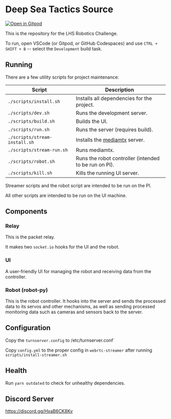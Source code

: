 # Deep Sea Tactics Source

[![Open in Gitpod](https://gitpod.io/button/open-in-gitpod.svg)](https://github.com/LeoDog896/Landstown-Robotics-Challenge)

This is the repository for the LHS Robotics Challenge.

To run, open VSCode (or Gitpod, or GitHub Codespaces) and use `CTRL + SHIFT + B` -- select the `Development` build task.

## Running

There are a few utility scripts for project maintenance:

| Script                        | Description                                                        |
| ----------------------------- | ------------------------------------------------------------------ |
| `./scripts/install.sh`        | Installs all dependencies for the project.                         |
| `./scripts/dev.sh`            | Runs the development server.                                       |
| `./scripts/build.sh`          | Builds the UI.                                                     |
| `./scripts/run.sh`            | Runs the server (requires build).                                  |
| `./scripts/stream-install.sh` | Installs the [mediamtx](https://github.com/aler9/mediamtx) server. |
| `./scripts/stream-run.sh`     | Runs mediamtx.                                                     |
| `./scripts/robot.sh`          | Runs the robot controller (intended to be run on PI).              |
| `./scripts/kill.sh`           | Kills the running UI server.                                       |

Streamer scripts and the robot script are intended to be run on the PI.

All other scripts are intended to be run on the UI machine.

## Components

### Relay

This is the packet relay.

It makes two `socket.io` hooks for the UI and the robot.

### UI

A user-friendly UI for managing the robot and receiving data from the controller.

### Robot (robot-py)

This is the robot controller. It hooks into the server and sends the processed data to its servos and other mechanisms, as well as sending processed monitoring data such as cameras and sensors back to the server.

## Configuration

Copy the `turnserver.config` to /etc/turnserver.conf`

Copy `config.yml` to the proper config in `webrtc-streamer` after running `scripts/install-streamer.sh`

## Health

Run `yarn outdated` to check for unhealthy dependencies.

## Discord Server

https://discord.gg/HxaB6CK8Kv
